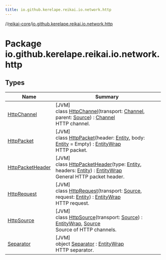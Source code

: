 ```yaml
---
title: io.github.kerelape.reikai.io.network.http
---
```

//[reikai-core](../../index.html)/[io.github.kerelape.reikai.io.network.http](index.html)



# Package io.github.kerelape.reikai.io.network.http



## Types


| Name | Summary |
|---|---|
| [HttpChannel](-http-channel/index.html) | [JVM]<br>class [HttpChannel](-http-channel/index.html)(transport: [Channel](../io.github.kerelape.reikai.io/-channel/index.html), parent: [Source](../io.github.kerelape.reikai.io/-source/index.html)) : [Channel](../io.github.kerelape.reikai.io/-channel/index.html)<br>HTTP channel. |
| [HttpPacket](-http-packet/index.html) | [JVM]<br>class [HttpPacket](-http-packet/index.html)(header: [Entity](../io.github.kerelape.reikai.core/-entity/index.html), body: [Entity](../io.github.kerelape.reikai.core/-entity/index.html) = Empty) : [EntityWrap](../io.github.kerelape.reikai.core/-entity-wrap/index.html)<br>HTTP packet. |
| [HttpPacketHeader](-http-packet-header/index.html) | [JVM]<br>class [HttpPacketHeader](-http-packet-header/index.html)(type: [Entity](../io.github.kerelape.reikai.core/-entity/index.html), headers: [Entity](../io.github.kerelape.reikai.core/-entity/index.html)) : [EntityWrap](../io.github.kerelape.reikai.core/-entity-wrap/index.html)<br>General HTTP packet header. |
| [HttpRequest](-http-request/index.html) | [JVM]<br>class [HttpRequest](-http-request/index.html)(transport: [Source](../io.github.kerelape.reikai.io/-source/index.html), request: [Entity](../io.github.kerelape.reikai.core/-entity/index.html)) : [EntityWrap](../io.github.kerelape.reikai.core/-entity-wrap/index.html)<br>HTTP request. |
| [HttpSource](-http-source/index.html) | [JVM]<br>class [HttpSource](-http-source/index.html)(transport: [Source](../io.github.kerelape.reikai.io/-source/index.html)) : [EntityWrap](../io.github.kerelape.reikai.core/-entity-wrap/index.html), [Source](../io.github.kerelape.reikai.io/-source/index.html)<br>Source of HTTP channels. |
| [Separator](-separator/index.html) | [JVM]<br>object [Separator](-separator/index.html) : [EntityWrap](../io.github.kerelape.reikai.core/-entity-wrap/index.html)<br>HTTP separator. |

